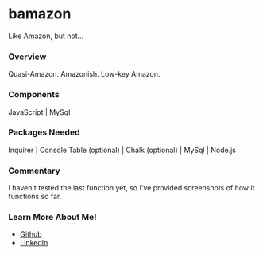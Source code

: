 # bamazon

Like Amazon, but not...

<h3>Overview</h3>
Quasi-Amazon. Amazonish. Low-key Amazon.

<h3>Components</h3>
JavaScript | MySql

<h3>Packages Needed</h3>
Inquirer | Console Table (optional) | Chalk (optional) | MySql | Node.js

<h3>Commentary</h3>
I haven't tested the last function yet, so I've provided screenshots of how it functions so far.

<h3>Learn More About Me!</h3>
<ul><li><a href="https://github.com/racheldmiller/">Github</a></li>
  <li><a href="https://linkedin.com/in/rachel-d-miller">LinkedIn</a></li></ul>

